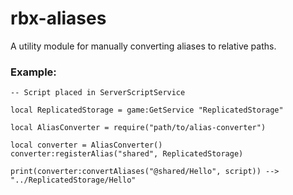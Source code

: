 # rbx-aliases
A utility module for manually converting aliases to relative paths.

### Example:
```luau
-- Script placed in ServerScriptService

local ReplicatedStorage = game:GetService "ReplicatedStorage"

local AliasConverter = require("path/to/alias-converter")

local converter = AliasConverter()
converter:registerAlias("shared", ReplicatedStorage)

print(converter:convertAliases("@shared/Hello", script)) --> "../ReplicatedStorage/Hello"
```